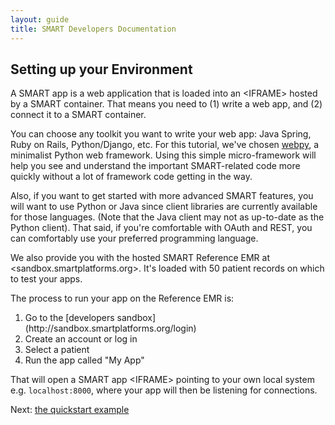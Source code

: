 ```yaml
---
layout: guide
title: SMART Developers Documentation
---
```


## Setting up your Environment

A SMART app is a web application that is loaded into an &lt;IFRAME&gt; hosted
by a SMART container. That means you need to (1) write a web app, and (2)
connect it to a SMART container.

You can choose any toolkit you want to write your web app: Java Spring, Ruby
on Rails, Python/Django, etc. For this tutorial, we've chosen
[webpy](http://webpy.org/), a minimalist Python web framework. Using this
simple micro-framework will help you see and understand the important
SMART-related code more quickly without a lot of framework code getting in
the way.

Also, if you want to get started with more advanced SMART features, you will
want to use Python or Java since client libraries are currently available for
those languages. (Note that the Java client may not as up-to-date as the
Python client). That said, if you're comfortable with OAuth and REST, you can
comfortably use your preferred programming language.

We also provide you with the hosted SMART Reference EMR at
<sandbox.smartplatforms.org>. It's loaded with 50 patient records on which to
test your apps.

The process to run your app on the Reference EMR is:

<ol>
  <li>Go to the [developers sandbox](http://sandbox.smartplatforms.org/login)</li>
  <li>Create an account or log in </li>
  <li>Select a patient </li>
  <li>Run the app called &quot;My App&quot; </li>
</ol>

That will open a SMART app &lt;IFRAME&gt; pointing to your own local system
e.g. `localhost:8000`, where your app will then be listening for connections.

Next: [the quickstart example](quickstart.html)
